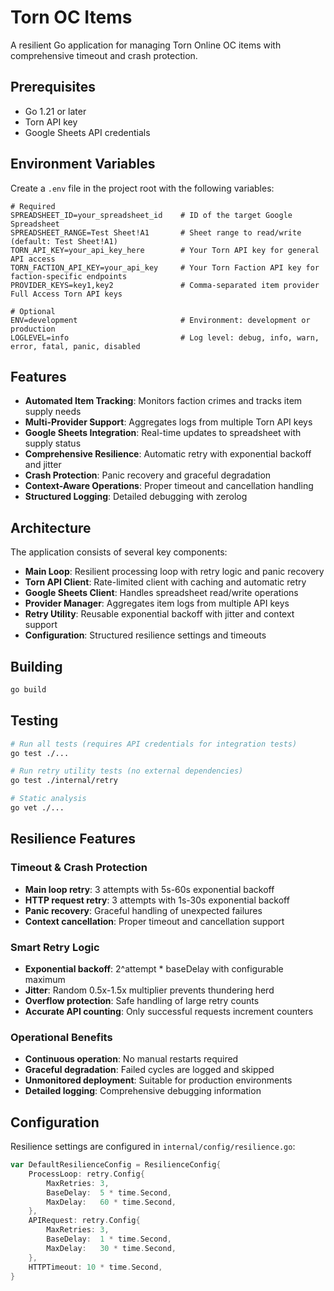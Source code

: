 # Torn OC Items

A resilient Go application for managing Torn Online OC items with comprehensive timeout and crash protection.

## Prerequisites

- Go 1.21 or later
- Torn API key
- Google Sheets API credentials

## Environment Variables

Create a `.env` file in the project root with the following variables:

```env
# Required
SPREADSHEET_ID=your_spreadsheet_id    # ID of the target Google Spreadsheet
SPREADSHEET_RANGE=Test Sheet!A1       # Sheet range to read/write (default: Test Sheet!A1)
TORN_API_KEY=your_api_key_here        # Your Torn API key for general API access
TORN_FACTION_API_KEY=your_api_key     # Your Torn Faction API key for faction-specific endpoints
PROVIDER_KEYS=key1,key2               # Comma-separated item provider Full Access Torn API keys

# Optional
ENV=development                       # Environment: development or production
LOGLEVEL=info                         # Log level: debug, info, warn, error, fatal, panic, disabled
```

## Features

- **Automated Item Tracking**: Monitors faction crimes and tracks item supply needs
- **Multi-Provider Support**: Aggregates logs from multiple Torn API keys
- **Google Sheets Integration**: Real-time updates to spreadsheet with supply status
- **Comprehensive Resilience**: Automatic retry with exponential backoff and jitter
- **Crash Protection**: Panic recovery and graceful degradation
- **Context-Aware Operations**: Proper timeout and cancellation handling
- **Structured Logging**: Detailed debugging with zerolog

## Architecture

The application consists of several key components:

- **Main Loop**: Resilient processing loop with retry logic and panic recovery
- **Torn API Client**: Rate-limited client with caching and automatic retry
- **Google Sheets Client**: Handles spreadsheet read/write operations
- **Provider Manager**: Aggregates item logs from multiple API keys
- **Retry Utility**: Reusable exponential backoff with jitter and context support
- **Configuration**: Structured resilience settings and timeouts

## Building

```bash
go build
```

## Testing

```bash
# Run all tests (requires API credentials for integration tests)
go test ./...

# Run retry utility tests (no external dependencies)
go test ./internal/retry

# Static analysis
go vet ./...
```

## Resilience Features

### **Timeout & Crash Protection**
- **Main loop retry**: 3 attempts with 5s-60s exponential backoff
- **HTTP request retry**: 3 attempts with 1s-30s exponential backoff
- **Panic recovery**: Graceful handling of unexpected failures
- **Context cancellation**: Proper timeout and cancellation support

### **Smart Retry Logic**
- **Exponential backoff**: 2^attempt * baseDelay with configurable maximum
- **Jitter**: Random 0.5x-1.5x multiplier prevents thundering herd
- **Overflow protection**: Safe handling of large retry counts
- **Accurate API counting**: Only successful requests increment counters

### **Operational Benefits**
- **Continuous operation**: No manual restarts required
- **Graceful degradation**: Failed cycles are logged and skipped
- **Unmonitored deployment**: Suitable for production environments
- **Detailed logging**: Comprehensive debugging information

## Configuration

Resilience settings are configured in `internal/config/resilience.go`:

```go
var DefaultResilienceConfig = ResilienceConfig{
    ProcessLoop: retry.Config{
        MaxRetries: 3,
        BaseDelay:  5 * time.Second,
        MaxDelay:   60 * time.Second,
    },
    APIRequest: retry.Config{
        MaxRetries: 3,
        BaseDelay:  1 * time.Second,
        MaxDelay:   30 * time.Second,
    },
    HTTPTimeout: 10 * time.Second,
}
```
